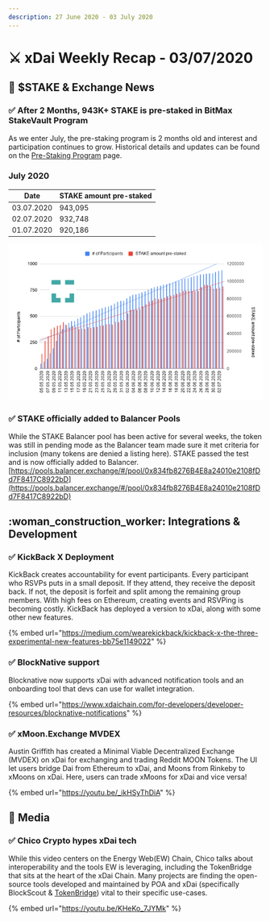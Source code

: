 ```yaml
---
description: 27 June 2020 - 03 July 2020
---
```


# ⚔️ xDai Weekly Recap - 03/07/2020

## :satellite: $STAKE & Exchange News

### ✅ After 2 Months, 943K+ STAKE is pre-staked in BitMax StakeVault Program&#x20;

As we enter July, the pre-staking program is 2 months old and interest and participation continues to grow. Historical details and updates can be found on the [Pre-Staking Program](../../pre-staking-program.md) page.

### July 2020

| Date       | STAKE amount pre-staked |
| ---------- | ----------------------- |
| 03.07.2020 | 943,095                 |
| 02.07.2020 | 932,748                 |
| 01.07.2020 | 920,186                 |

![](<../../../../../.gitbook/assets/chart (9) (2).png>)

### ✅ STAKE officially added to Balancer Pools

While the STAKE Balancer pool has been active for several weeks, the token was still in pending mode as the Balancer team made sure it met criteria for inclusion (many tokens are denied a listing here).  STAKE passed the test and is now officially added to Balancer.\
[https://pools.balancer.exchange/#/pool/0x834fb8276B4E8a24010e2108fDd7F8417C8922bD](https://pools.balancer.exchange/#/pool/0x834fb8276B4E8a24010e2108fDd7F8417C8922bD)

## :woman\_construction\_worker: Integrations & Development

### ✅ KickBack X Deployment

KickBack creates accountability for event participants. Every participant who RSVPs puts in a small deposit. If they attend, they receive the deposit back. If not, the deposit is forfeit and split among the remaining group members. With high fees on Ethereum, creating events and RSVPing is becoming costly. KickBack has deployed a version to xDai, along with some other new features.

{% embed url="https://medium.com/wearekickback/kickback-x-the-three-experimental-new-features-bb75e1149022" %}

### ✅ BlockNative support

Blocknative now supports xDai with advanced notification tools and an onboarding tool that devs can use for wallet integration.&#x20;

{% embed url="https://www.xdaichain.com/for-developers/developer-resources/blocknative-notifications" %}

### ✅ xMoon.Exchange MVDEX

Austin Griffith has created a Minimal Viable Decentralized Exchange (MVDEX) on xDai for exchanging and trading Reddit MOON Tokens. The UI let users bridge Dai from Ethereum to xDai, and Moons from Rinkeby to xMoons on xDai. Here, users can trade xMoons for xDai and vice versa! &#x20;

{% embed url="https://youtu.be/_ikHSyThDiA" %}

## :newspaper: Media

### ✅ Chico Crypto hypes xDai tech

While this video centers on the Energy Web(EW) Chain, Chico talks about interoperability and the tools EW is leveraging, including the TokenBridge that sits at the heart of the xDai Chain. Many projects are finding the open-source tools developed and maintained by POA and xDai (specifically BlockScout & [TokenBridge](https://docs.tokenbridge.net/)) vital to their specific use-cases.

{% embed url="https://youtu.be/KHeKo_7JYMk" %}



